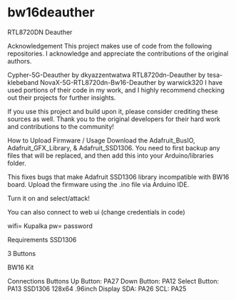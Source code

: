 # bw16deauther

RTL8720DN Deauther

Acknowledgement
This project makes use of code from the following repositories. I acknowledge and appreciate the contributions of the original authors.

Cypher-5G-Deauther by dkyazzentwatwa
RTL8720dn-Deauther by tesa-klebeband
NovaX-5G-RTL8720dn-Bw16-Deauther by warwick320
I have used portions of their code in my work, and I highly recommend checking out their projects for further insights.

If you use this project and build upon it, please consider crediting these sources as well. Thank you to the original developers for their hard work and contributions to the community!

How to Upload Firmware / Usage
Download the Adafruit_BusIO, Adafruit_GFX_Library, & Adafruit_SSD1306. You need to first backup any files that will be replaced, and then add this into your Arduino/libraries folder.

This fixes bugs that make Adafruit SSD1306 library incompatible with BW16 board.
Upload the firmware using the .ino file via Arduino IDE.

Turn it on and select/attack!

You can also connect to web ui (change credentials in code)

wifi= Kupalka pw= password

Requirements
SSD1306

3 Buttons

BW16 Kit

Connections
Buttons
Up Button: PA27
Down Button: PA12
Select Button: PA13
SSD1306 128x64 .96inch Display
SDA: PA26
SCL: PA25
